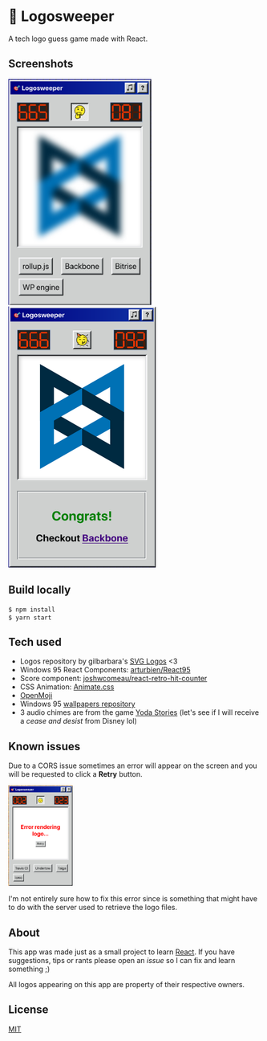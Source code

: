 # 🎯 Logosweeper

A tech logo guess game made with React.

## Screenshots

<img src="src/resources/screen1.png" height="450" alt="screen1" />
<img src="src/resources/screen2.png" height="520" alt="screen2" />

## Build locally

```
$ npm install
$ yarn start
```

## Tech used

* Logos repository by gilbarbara's [SVG Logos](https://github.com/gilbarbara/logos) <3
* Windows 95 React Components: [arturbien/React95
](https://github.com/arturbien/React95)
* Score component: [joshwcomeau/react-retro-hit-counter](https://github.com/joshwcomeau/react-retro-hit-counter)
* CSS Animation: [Animate.css](https://daneden.github.io/animate.css)
* [OpenMoji](https://openmoji.org)
* Windows 95 [wallpapers repository](http://dvd3000.000webhostapp.com/WIN95.html)
* 3 audio chimes are from the game [Yoda Stories](https://en.wikipedia.org/wiki/Star_Wars:_Yoda_Stories) (let's see if I will receive a _cease and desist_ from Disney lol)

## Known issues

Due to a CORS issue sometimes an error will appear on the screen and you will be requested to click a **Retry** button.

<img src="src/resources/error_screen.png" height="200" alt="error_screen" />

I'm not entirely sure how to fix this error since is something that might have to do with the server used to retrieve the logo files.

## About

This app was made just as a small project to learn [React](https://reactjs.org/). If you have suggestions, tips or rants please open an *issue* so I can fix and learn something ;)

All logos appearing on this app are property of their respective owners.

## License

[MIT](LICENSE.txt)
